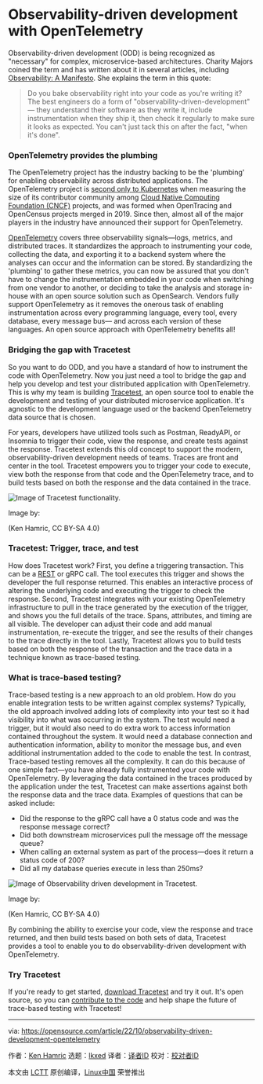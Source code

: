 [#]: subject: "Observability-driven development with OpenTelemetry"
[#]: via: "https://opensource.com/article/22/10/observability-driven-development-opentelemetry"
[#]: author: "Ken Hamric https://opensource.com/users/kenkubeshopio"
[#]: collector: "lkxed"
[#]: translator: " "
[#]: reviewer: " "
[#]: publisher: " "
[#]: url: " "

Observability-driven development with OpenTelemetry
======

Observability-driven development (ODD) is being recognized as "necessary" for complex, microservice-based architectures. Charity Majors coined the term and has written about it in several articles, including [Observability: A Manifesto][1]. She explains the term in this quote:

> Do you bake observability right into your code as you're writing it? The best engineers do a form of "observability-driven-development" — they understand their software as they write it, include instrumentation when they ship it, then check it regularly to make sure it looks as expected. You can't just tack this on after the fact, "when it's done".

### OpenTelemetry provides the plumbing

The OpenTelemetry project has the industry backing to be the 'plumbing' for enabling observability across distributed applications. The OpenTelemetry project is [second only to Kubernetes][2] when measuring the size of its contributor community among [Cloud Native Computing Foundation (CNCF)][3] projects, and was formed when OpenTracing and OpenCensus projects merged in 2019. Since then, almost all of the major players in the industry have announced their support for OpenTelemetry.

[OpenTelemetry][4] covers three observability signals—logs, metrics, and distributed traces. It standardizes the approach to instrumenting your code, collecting the data, and exporting it to a backend system where the analyses can occur and the information can be stored. By standardizing the 'plumbing' to gather these metrics, you can now be assured that you don't have to change the instrumentation embedded in your code when switching from one vendor to another, or deciding to take the analysis and storage in-house with an open source solution such as OpenSearch. Vendors fully support OpenTelemetry as it removes the onerous task of enabling instrumentation across every programming language, every tool, every database, every message bus— and across each version of these languages. An open source approach with OpenTelemetry benefits all!

### Bridging the gap with Tracetest

So you want to do ODD, and you have a standard of how to instrument the code with OpenTelemetry. Now you just need a tool to bridge the gap and help you develop and test your distributed application with OpenTelemetry. This is why my team is building [Tracetest][5], an open source tool to enable the development and testing of your distributed microservice application. It's agnostic to the development language used or the backend OpenTelemetry data source that is chosen.

For years, developers have utilized tools such as Postman, ReadyAPI, or Insomnia to trigger their code, view the response, and create tests against the response. Tracetest extends this old concept to support the modern, observability-driven development needs of teams. Traces are front and center in the tool. Tracetest empowers you to trigger your code to execute, view both the response from that code and the OpenTelemetry trace, and to build tests based on both the response and the data contained in the trace.

![Image of Tracetest functionality.][6]

Image by: 

(Ken Hamric, CC BY-SA 4.0)

### Tracetest: Trigger, trace, and test

How does Tracetest work? First, you define a triggering transaction. This can be a [REST][7] or gRPC call. The tool executes this trigger and shows the developer the full response returned. This enables an interactive process of altering the underlying code and executing the trigger to check the response. Second, Tracetest integrates with your existing OpenTelemetry infrastructure to pull in the trace generated by the execution of the trigger, and shows you the full details of the trace. Spans, attributes, and timing are all visible. The developer can adjust their code and add manual instrumentation, re-execute the trigger, and see the results of their changes to the trace directly in the tool. Lastly, Tracetest allows you to build tests based on both the response of the transaction and the trace data in a technique known as trace-based testing.

### What is trace-based testing?

Trace-based testing is a new approach to an old problem. How do you enable integration tests to be written against complex systems? Typically, the old approach involved adding lots of complexity into your test so it had visibility into what was occurring in the system. The test would need a trigger, but it would also need to do extra work to access information contained throughout the system. It would need a database connection and authentication information, ability to monitor the message bus, and even additional instrumentation added to the code to enable the test. In contrast, Trace-based testing removes all the complexity. It can do this because of one simple fact—you have already fully instrumented your code with OpenTelemetry. By leveraging the data contained in the traces produced by the application under the test, Tracetest can make assertions against both the response data and the trace data. Examples of questions that can be asked include:

- Did the response to the gRPC call have a 0 status code and was the response message correct?
- Did both downstream microservices pull the message off the message queue?
- When calling an external system as part of the process—does it return a status code of 200?
- Did all my database queries execute in less than 250ms?

![Image of Observability driven development in Tracetest.][8]

Image by: 

(Ken Hamric, CC BY-SA 4.0)

By combining the ability to exercise your code, view the response and trace returned, and then build tests based on both sets of data, Tracetest provides a tool to enable you to do observability-driven development with OpenTelemetry.

### Try Tracetest

If you're ready to get started, [download Tracetest][9] and try it out. It's open source, so you can [contribute to the code][10] and help shape the future of trace-based testing with Tracetest!

--------------------------------------------------------------------------------

via: https://opensource.com/article/22/10/observability-driven-development-opentelemetry

作者：[Ken Hamric][a]
选题：[lkxed][b]
译者：[译者ID](https://github.com/译者ID)
校对：[校对者ID](https://github.com/校对者ID)

本文由 [LCTT](https://github.com/LCTT/TranslateProject) 原创编译，[Linux中国](https://linux.cn/) 荣誉推出

[a]: https://opensource.com/users/kenkubeshopio
[b]: https://github.com/lkxed
[1]: https://www.honeycomb.io/blog/observability-a-manifesto/
[2]: https://www.cncf.io/blog/2021/12/15/end-of-year-update-on-cncf-and-open-source-velocity-in-2021/
[3]: https://www.cncf.io/
[4]: https://opentelemetry.io/
[5]: http://tracetest.io
[6]: https://opensource.com/sites/default/files/2022-10/tracetest%20functionality.png
[7]: https://www.redhat.com/en/topics/api/what-is-a-rest-api?intcmp=7013a000002qLH8AAM
[8]: https://opensource.com/sites/default/files/2022-10/Tracetest-odd.png
[9]: https://tracetest.io/download
[10]: https://github.com/kubeshop/tracetest/issues

